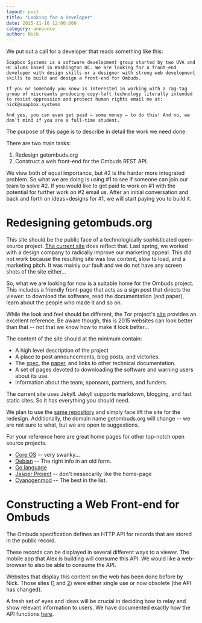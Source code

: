 ```yaml
---
layout: post
title: "Looking for a Developer"
date: 2015-11-16 12:00:000
category: announce
author: Nick
---
```


We put out a call for a developer that reads something like this:

    Soapbox Systems is a software development group started by two UVA and HC alums based in Washington DC. We are looking for a front-end developer with design skills or a designer with strong web development skills to build and design a front-end for Ombuds. 
     
    If you or somebody you know is interested in working with a rag-tag group of miscreants producing copy-left technology literally intended to resist oppression and protect human rights email me at: nick@soapbox.systems

    And yes, you can even get paid – some money – to do this! And no, we don’t mind if you are a full-time student.

The purpose of this page is to describe in detail the work we need done. 

There are two main tasks:

1. Redesign getombuds.org
2. Construct a web front-end for the Ombuds REST API.

We view both of equal importance, but #2 is the harder more integrated problem. 
So what we are doing is using #1 to see if someone can join our team to solve #2.
If you would like to get paid to work on #1 with the potential for further work on #2 email us.
After an initial conversation and back and forth on ideas+designs for #1, we will start paying you to build it.

Redesigning getombuds.org
=========================

This site should be the public face of a technologically sophisticated open-source project.
[The current site](https://getombuds.org) does reflect that. 
Last spring, we worked with a design company to radically improve our marketing appeal. 
This did not work because the resulting site was low content, slow to load, and a marketing pitch. 
It was mainly our fault and we do not have any screen shots of the site either... 

So, what we are looking for now is a suitable home for the Ombuds project. 
This includes a friendly front-page that acts as a sign post that directs the viewer: to download the software, read the documentation (and paper), learn about the people who made it and so on. 

While the look and feel should be different, the Tor project's [site](https://www.torproject.org/) provides an excellent reference.
Be aware though, this is 2015 websites can look better than that -- not that we know how to make it look better...

The content of the site should at the minimum contain:

* A high level description of the project
* A place to post announcements, blog posts, and victories.
* The [spec](https://github.com/soapboxsys/ombuds-spec/blob/master/doc/index.md), the [paper](https://github.com/soapboxsys/ombuds-site/blob/master/res/ombuds-public-space.pdf), and links to other technical documentation.
* A set of pages devoted to downloading the software and warning users about its use.
* Information about the team, sponsors, partners, and funders.

The current site uses Jekyll. 
Jekyll supports markdown, blogging, and fast static sites. 
So it has everything you should need. 

We plan to use the [same repository](https://github.com/soapboxsys/ombuds-site) and simply face lift the site for the redesign.
Additionally, the domain name getombuds.org will change -- we are not sure to what, but we are open to suggestions.

For your reference here are great home pages for other top-notch open source projects.

* [Core OS](https://coreos.com/) -- very swanky...
* [Debian](https://www.debian.org/) -- The right info in an old form.
* [Go language](https://golang.org/) 
* [Jasper Project](http://jasperproject.github.io) -- don't nessecarily like the home-page
* [Cyanogenmod](http://www.cyanogenmod.org/) -- The best in the list.

Constructing a Web Front-end for Ombuds
=======================================

The Ombuds specification defines an HTTP API for records that are stored in the public record.

These records can be displayed in several different ways to a viewer. 
The mobile app that Alex is building will consume this API.
We would like a web-browser to also be able to consume the API.

Websites that display this content on the web has been done before by Nick.
Those sites ([1] and [2]) were either single use or now obsolete (the API has changed).

A fresh set of eyes and ideas will be crucial in deciding how to relay and show relevant information to users.
We have documented exactly how the API functions [here](https://github.com/soapboxsys/ombuds-spec/blob/master/doc/web-relay-api.md).


[1]: https://github.com/NSkelsey/ahimsa-web
[2]: https://github.com/NSkelsey/OmbudsRetweeter
